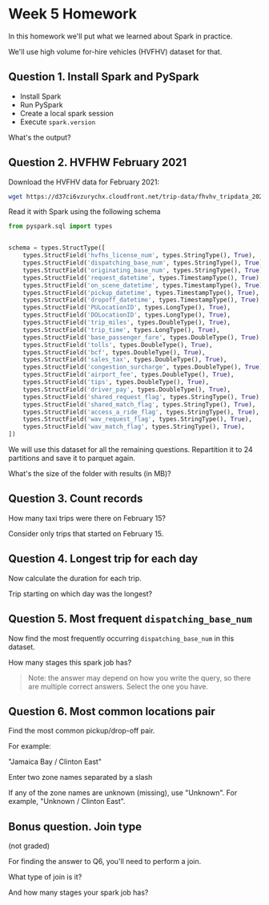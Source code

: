 # Week 5 Homework

In this homework we'll put what we learned about Spark
in practice.

We'll use high volume for-hire vehicles (HVFHV) dataset for that.

## Question 1. Install Spark and PySpark

* Install Spark
* Run PySpark
* Create a local spark session
* Execute `spark.version`

What's the output?

## Question 2. HVFHW February 2021

Download the HVFHV data for February 2021:

```bash
wget https://d37ci6vzurychx.cloudfront.net/trip-data/fhvhv_tripdata_2021-02.parquet
```

Read it with Spark using the following schema

```python
from pyspark.sql import types


schema = types.StructType([
    types.StructField('hvfhs_license_num', types.StringType(), True),
    types.StructField('dispatching_base_num', types.StringType(), True),
    types.StructField('originating_base_num', types.StringType(), True),
    types.StructField('request_datetime', types.TimestampType(), True),
    types.StructField('on_scene_datetime', types.TimestampType(), True),
    types.StructField('pickup_datetime', types.TimestampType(), True),
    types.StructField('dropoff_datetime', types.TimestampType(), True),
    types.StructField('PULocationID', types.LongType(), True),
    types.StructField('DOLocationID', types.LongType(), True),
    types.StructField('trip_miles', types.DoubleType(), True),
    types.StructField('trip_time', types.LongType(), True),
    types.StructField('base_passenger_fare', types.DoubleType(), True),
    types.StructField('tolls', types.DoubleType(), True),
    types.StructField('bcf', types.DoubleType(), True),
    types.StructField('sales_tax', types.DoubleType(), True),
    types.StructField('congestion_surcharge', types.DoubleType(), True),
    types.StructField('airport_fee', types.DoubleType(), True),
    types.StructField('tips', types.DoubleType(), True),
    types.StructField('driver_pay', types.DoubleType(), True),
    types.StructField('shared_request_flag', types.StringType(), True),
    types.StructField('shared_match_flag', types.StringType(), True),
    types.StructField('access_a_ride_flag', types.StringType(), True),
    types.StructField('wav_request_flag', types.StringType(), True),
    types.StructField('wav_match_flag', types.StringType(), True),
])
```

 We will use this dataset for all the remaining questions. Repartition it to 24 partitions and save it to parquet again.

What's the size of the folder with results (in MB)?

## Question 3. Count records

How many taxi trips were there on February 15?

Consider only trips that started on February 15.

## Question 4. Longest trip for each day

Now calculate the duration for each trip.

Trip starting on which day was the longest?

## Question 5. Most frequent `dispatching_base_num`

Now find the most frequently occurring `dispatching_base_num`
in this dataset.

How many stages this spark job has?

> Note: the answer may depend on how you write the query,
> so there are multiple correct answers.
> Select the one you have.

## Question 6. Most common locations pair

Find the most common pickup/drop-off pair.

For example:

"Jamaica Bay / Clinton East"

Enter two zone names separated by a slash

If any of the zone names are unknown (missing), use "Unknown". For example, "Unknown / Clinton East".

## Bonus question. Join type

(not graded)

For finding the answer to Q6, you'll need to perform a join.

What type of join is it?

And how many stages your spark job has?
